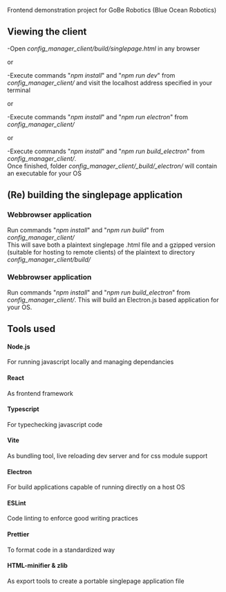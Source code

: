 Frontend demonstration project for GoBe Robotics (Blue Ocean Robotics)

## Viewing the client

-Open _config_manager_client/build/singlepage.html_ in any browser

or

-Execute commands "_npm install_" and "_npm run dev_" from _config_manager_client/_ and visit the localhost address specified in your terminal

or

-Execute commands "_npm install_" and "_npm run electron_" from _config_manager_client/_

or

-Execute commands "_npm install_" and "_npm run build_electron_" from _config_manager_client/_.  
Once finished, folder _config_manager_client/\_build/\_electron/_ will contain an executable for your OS

## (Re) building the singlepage application

### Webbrowser application

Run commands "_npm install_" and "_npm run build_" from _config_manager_client/_  
This will save both a plaintext singlepage .html file and a gzipped version (suitable for hosting to remote clients) of the plaintext to directory _config_manager_client/build/_

### Webbrowser application

Run commands "_npm install_" and "_npm run build_electron_" from _config_manager_client/_.
This will build an Electron.js based application for your OS.

## Tools used

#### Node.js

For running javascript locally and managing dependancies

#### React

As frontend framework

#### Typescript

For typechecking javascript code

#### Vite

As bundling tool, live reloading dev server and for css module support

#### Electron

For build applications capable of running directly on a host OS

#### ESLint

Code linting to enforce good writing practices

#### Prettier

To format code in a standardized way

#### HTML-minifier & zlib

As export tools to create a portable singlepage application file
